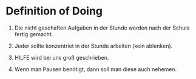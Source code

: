 # Definition of Doing


1. Die nicht geschaften Aufgaben in der Stunde werden nach der Schule fertig gemacht.


2. Jeder sollte konzentriet in der Stunde arbeiten (kein ablenken).


3. HILFE wird bei uns groß geschrieben.



4. Wenn man Pausen benötigt, dann soll man diese auch nehemen.



